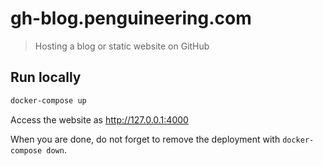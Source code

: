 # gh-blog.penguineering.com

> Hosting a blog or static website on GitHub

## Run locally

```bash
docker-compose up
```

Access the website as http://127.0.0.1:4000

When you are done, do not forget to remove the deployment with `docker-compose down`.
